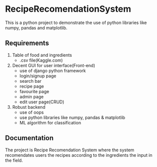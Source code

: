 
# RecipeRecomendationSystem

This is a python project to demonstrate the use of python libraries like numpy, pandas and matplotlib. 


## Requirements

1. Table of food and ingredients    
    - .csv file(Kaggle.com)
2. Decent GUI for user interface(Front-end)
    - use of django python framework
    - login/signup page 
    - search bar
    - recipe page
    - favourite page
    - admin page
    - edit user page(CRUD)
3. Robust backend
    - use of oops
    - use python libraries like numpy, pandas & matplotlib
    - ML algorithm for classification
    

## Documentation

The project is Recipe Recomendation System where the system recomendates users the recipes according to the ingredients the input in the field. 
